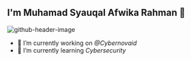 ## I'm Muhamad Syauqal Afwika Rahman 👋
![github-header-image](https://github.com/user-attachments/assets/203a99a7-11c9-4cf6-99c7-5a0922943c67)




<!--
**syauqal/syauqal** is a ✨ _special_ ✨ repository because its `README.md` (this file) appears on your GitHub profile.

Here are some ideas to get you started:

- 🔭 I’m currently working on ...
- 🌱 I’m currently learning ...
- 👯 I’m looking to collaborate on ...
- 🤔 I’m looking for help with ...
- 💬 Ask me about ...
- 📫 How to reach me: ...
- 😄 Pronouns: ...
- ⚡ Fun fact: ...
-->
- 🔭 I’m currently working on *@Cybernovaid*
- 🌱 I’m currently learning *Cybersecurity*

